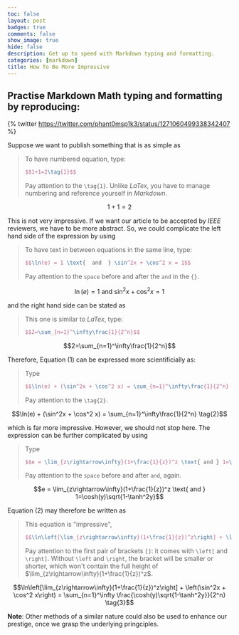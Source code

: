 ```yaml
---
toc: false
layout: post
badges: true
comments: false
show_image: true
hide: false
description: Get up to speed with Markdown typing and formatting.
categories: [markdown]
title: How To Be More Impressive
---
```


## Practise Markdown Math typing and formatting by reproducing:

{% twitter https://twitter.com/phant0msp1k3/status/1271060499338342407 %}


Suppose we want to publish something that is as simple as

> To have numbered equation, type:
> ```latex
> $$1+1=2\tag{1}$$
> ```
> Pay attention to the `\tag{1}`. Unlike _LaTex_, you have to manage numbering and reference yourself in _Markdown_.

$$1+1=2\tag{1}$$

This is not very impressive. If we want our article to be accepted by _IEEE_ reviewers, we have to be more abstract. So, we could complicate the left hand side of the expression by using
> To have text in between equations in the same line, type:
> ```latex
> $$\ln(e) = 1 \text{  and  } \sin^2x + \cos^2 x = 1$$
> ```
> Pay attention to the `space` before and after the `and` in the `{}`.

$$\ln(e) = 1 \text{  and  } \sin^2x + \cos^2 x = 1$$

and the right hand side can be stated as
> This one is similar to _LaTex_, type:
> ```latex
> $$2=\sum_{n=1}^\infty\frac{1}{2^n}$$
> ```
 
$$2=\sum_{n=1}^\infty\frac{1}{2^n}$$

Therefore, Equation (1) can be expressed more scientificially as:
> Type
> ```latex
> $$\ln(e) + (\sin^2x + \cos^2 x) = \sum_{n=1}^\infty\frac{1}{2^n} \tag{2}$$ 
> ```
> Pay attention to the `\tag{2}`. 

$$\ln(e) + (\sin^2x + \cos^2 x) = \sum_{n=1}^\infty\frac{1}{2^n} \tag{2}$$

which is far more impressive. However, we should not stop here. The expression can be further complicated by using

> Type
> ```latex
> $$e = \lim_{z\rightarrow\infty}(1+\frac{1}{z})^z \text{ and } 1=\cosh(y)\sqrt{1-\tanh^2y}$$
> ```
> Pay attention to the `space` before and after `and`, again.

$$e = \lim_{z\rightarrow\infty}(1+\frac{1}{z})^z \text{ and } 1=\cosh(y)\sqrt{1-\tanh^2y}$$

Equation (2) may therefore be written as
> This equation is "impressive",
> ```latex
> $$\ln\left[\lim_{z\rightarrow\infty}(1+\frac{1}{z})^z\right] + \left(\sin^2x + \cos^2 x\right) = \sum_{n=1}^\infty \frac{\cosh(y)\sqrt{1-\tanh^2y}}{2^n} \tag{3}$$
> ```
> Pay attention to the first pair of brackets `[]`: it comes with `\left[` and `\right]`. Without `\left` and `\right`, the bracket will be smaller or shorter, which won't contain the full height of $\lim_{z\rightarrow\infty}(1+\frac{1}{z})^z$.

$$\ln\left[\lim_{z\rightarrow\infty}(1+\frac{1}{z})^z\right] + \left(\sin^2x + \cos^2 x\right) = \sum_{n=1}^\infty \frac{\cosh(y)\sqrt{1-\tanh^2y}}{2^n} \tag{3}$$

**Note**: Other methods of a similar nature could also be used to enhance our prestige, once we grasp the underlying pringciples.
